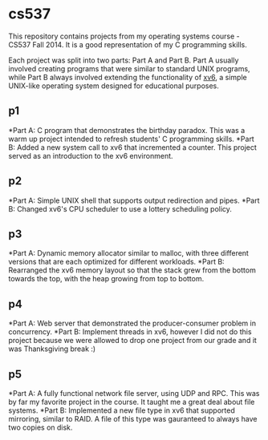 # cs537
This repository contains projects from my operating systems course - CS537 Fall 2014. It is a good representation of my C programming skills. 

Each project was split into two parts: Part A and Part B. Part A usually involved creating programs that were similar to standard UNIX programs, while Part B always involved extending the functionality of [xv6](http://pdos.csail.mit.edu/6.828/2014/xv6.html), a simple UNIX-like operating system designed for educational purposes.

## p1
*Part A: C program that demonstrates the birthday paradox. This was a warm up project intended to refresh students' C programming skills.
*Part B: Added a new system call to xv6 that incremented a counter. This project served as an introduction to the xv6 environment.

## p2
*Part A: Simple UNIX shell that supports output redirection and pipes.
*Part B: Changed xv6's CPU scheduler to use a lottery scheduling policy.

## p3
*Part A: Dynamic memory allocator similar to malloc, with three different versions that are each optimized for different workloads.
*Part B: Rearranged the xv6 memory layout so that the stack grew from the bottom towards the top, with the heap growing from top to bottom.

## p4
*Part A: Web server that demonstrated the producer-consumer problem in concurrency.
*Part B: Implement threads in xv6, however I did not do this project because we were allowed to drop one project from our grade and it was Thanksgiving break :)

## p5
*Part A: A fully functional network file server, using UDP and RPC. This was by far my favorite project in the course. It taught me a great deal about file systems.
*Part B: Implemented a new file type in xv6 that supported mirroring, similar to RAID. A file of this type was gauranteed to always have two copies on disk.
